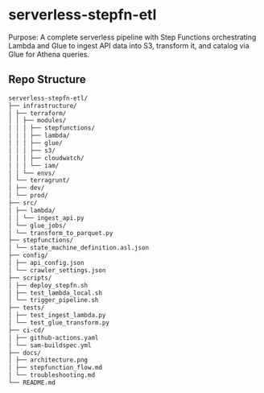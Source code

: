 # serverless-stepfn-etl

Purpose: A complete serverless pipeline with Step Functions orchestrating Lambda and Glue to ingest API data into S3, transform it, and catalog via Glue for Athena queries.

## Repo Structure

```sh
serverless-stepfn-etl/
├── infrastructure/
│ ├── terraform/
│ │ ├── modules/
│ │ │ ├── stepfunctions/
│ │ │ ├── lambda/
│ │ │ ├── glue/
│ │ │ ├── s3/
│ │ │ ├── cloudwatch/
│ │ │ └── iam/
│ │ └── envs/
│ └── terragrunt/
│ ├── dev/
│ └── prod/
├── src/
│ ├── lambda/
│ │ └── ingest_api.py
│ └── glue_jobs/
│ └── transform_to_parquet.py
├── stepfunctions/
│ └── state_machine_definition.asl.json
├── config/
│ ├── api_config.json
│ └── crawler_settings.json
├── scripts/
│ ├── deploy_stepfn.sh
│ ├── test_lambda_local.sh
│ └── trigger_pipeline.sh
├── tests/
│ ├── test_ingest_lambda.py
│ └── test_glue_transform.py
├── ci-cd/
│ ├── github-actions.yaml
│ └── sam-buildspec.yml
├── docs/
│ ├── architecture.png
│ ├── stepfunction_flow.md
│ └── troubleshooting.md
└── README.md
```

